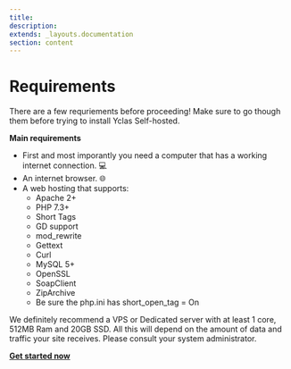 ```yaml
---
title:
description:
extends: _layouts.documentation
section: content
---
```


# Requirements
There are a few requriements before proceeding! 
Make sure to go though them before trying to install Yclas Self-hosted.

**Main requirements**

- First and most imporantly you need a computer that has a working internet connection.  💻
- An internet browser. 🌐
- A web hosting that supports:
    - Apache 2+
    - PHP 7.3+
    - Short Tags
    - GD support
    - mod_rewrite
    - Gettext
    - Curl
    - MySQL 5+
    - OpenSSL
    - SoapClient
    - ZipArchive
    - Be sure the php.ini has short_open_tag = On

We definitely recommend a VPS or Dedicated server with at least 1 core, 512MB Ram and 20GB SSD. All this will depend on the amount of data and traffic your site receives. Please consult your system administrator.

**[Get started now](https://yclas.com/self-hosted.html)**
